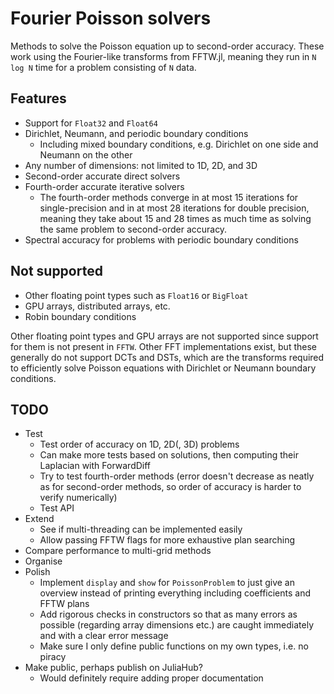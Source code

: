# Fourier Poisson solvers

Methods to solve the Poisson equation up to second-order accuracy. These work using the Fourier-like transforms from
FFTW.jl, meaning they run in `N log N` time for a problem consisting of `N` data.

## Features

- Support for `Float32` and `Float64`
- Dirichlet, Neumann, and periodic boundary conditions
  - Including mixed boundary conditions, e.g. Dirichlet on one side and Neumann on the other
- Any number of dimensions: not limited to 1D, 2D, and 3D
- Second-order accurate direct solvers
- Fourth-order accurate iterative solvers
  - The fourth-order methods converge in at most 15 iterations for single-precision and in at most 28 iterations for
    double precision, meaning they take about 15 and 28 times as much time as solving the same problem to second-order
    accuracy.
- Spectral accuracy for problems with periodic boundary conditions

## Not supported

- Other floating point types such as `Float16` or `BigFloat`
- GPU arrays, distributed arrays, etc.
- Robin boundary conditions

Other floating point types and GPU arrays are not supported since support for them is not present in `FFTW`. Other
FFT implementations exist, but these generally do not support DCTs and DSTs, which are the transforms required to
efficiently solve Poisson equations with Dirichlet or Neumann boundary conditions.

## TODO

- Test
  - Test order of accuracy on 1D, 2D(, 3D) problems
  - Can make more tests based on solutions, then computing their Laplacian with ForwardDiff
  - Try to test fourth-order methods (error doesn't decrease as neatly as for second-order methods, so order of accuracy
    is harder to verify numerically)
  - Test API
- Extend
  - See if multi-threading can be implemented easily
  - Allow passing FFTW flags for more exhaustive plan searching
- Compare performance to multi-grid methods
- Organise
- Polish
  - Implement `display` and `show` for `PoissonProblem` to just give an overview instead of printing everything
    including coefficients and FFTW plans
  - Add rigorous checks in constructors so that as many errors as possible (regarding array dimensions etc.) are caught
    immediately and with a clear error message
  - Make sure I only define public functions on my own types, i.e. no piracy
- Make public, perhaps publish on JuliaHub?
  - Would definitely require adding proper documentation
